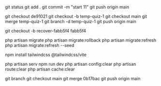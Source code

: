 git status
git add .
git commit -m "start 11"
git push origin main

git checkout de91021
git checkout -b temp-quiz-1
git checkout main
git merge temp-quiz-1
git branch -d temp-quiz-1
git push origin main

git checkout -b recover-fabb5f4 fabb5f4

php artisan migrate
php artisan migrate:rollback
php artisan migrate:refresh
php artisan migrate:refresh --seed

npm install tailwindcss @tailwindcss/vite

php artisan serv
npm run dev
php artisan config:clear
php artisan route:clear
php artisan cache:clear

git branch
git checkout main
git merge 0b17bac
git push origin main
